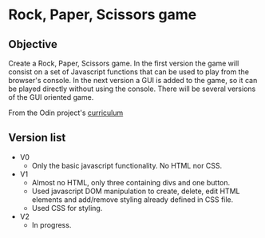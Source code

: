 Rock, Paper, Scissors game
===========================

Objective
---------
Create a Rock, Paper, Scissors game. 
In the first version the game will consist on a set of Javascript functions that can be used 
to play from the browser's console.
In the next version a GUI is added to the game, so it can be played directly without using the
console. There will be several versions of the GUI oriented game.

From the Odin project's [curriculum](https://www.theodinproject.com/courses/web-development-101/lessons/rock-paper-scissors "The Odin Project")

Version list
-------------
* V0
  * Only the basic javascript functionality. No HTML nor CSS.
* V1
  * Almost no HTML, only three containing divs and one button.
  * Used javascript DOM manipulation to create, delete, edit HTML elements and add/remove styling already defined in CSS file.
  * Used CSS for styling.
* V2
  * In progress.
